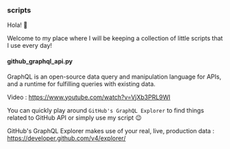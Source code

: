 ### scripts

Hola! 👋 

Welcome to my  place where I will be keeping a collection of little scripts that I use every day! 

#### github_graphql_api.py
GraphQL is an open-source data query and manipulation language for APIs, and a runtime for fulfilling queries with existing data.

Video : https://www.youtube.com/watch?v=VjXb3PRL9WI

You can quickly play around `GitHub's GraphQL Explorer` to find things related to GitHub API or simply use my script 😉 

GitHub's GraphQL Explorer makes use of your real, live, production data : https://developer.github.com/v4/explorer/ 
